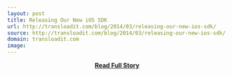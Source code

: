 ```yaml
---
layout: post
title: Releasing Our New iOS SDK
url: http://transloadit.com/blog/2014/03/releasing-our-new-ios-sdk/
source: http://transloadit.com/blog/2014/03/releasing-our-new-ios-sdk/
domain: transloadit.com
image: 
---
```


<p></p>
<center><p><a href="http://transloadit.com/blog/2014/03/releasing-our-new-ios-sdk/" style='padding:25px; font-sze:18px; font-weight: bold;'>Read Full Story</a></p></center>
